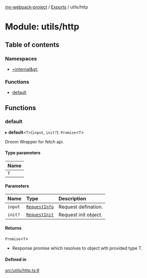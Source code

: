 [my-webpack-project](../README.md) / [Exports](../modules.md) / utils/http

# Module: utils/http

## Table of contents

### Namespaces

- [&lt;internal\&gt;](utils_http._internal_.md)

### Functions

- [default](utils_http.md#default)

## Functions

### default

▸ **default**<`T`\>(`input`, `init?`): `Promise`<`T`\>

Droom Wrapper for fetch api.

#### Type parameters

| Name |
| :------ |
| `T` |

#### Parameters

| Name | Type | Description |
| :------ | :------ | :------ |
| `input` | [`RequestInfo`](utils_http._internal_.md#requestinfo) | Request defination. |
| `init?` | [`RequestInit`](../interfaces/utils_http._internal_.RequestInit.md) | Request init object. |

#### Returns

`Promise`<`T`\>

- Response promise which resolves to object wth provided type T.

#### Defined in

[src/utils/http.ts:9](https://github.com/hitendrarao/location/blob/6f44bad/src/utils/http.ts#L9)
